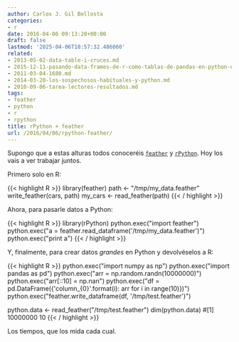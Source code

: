 ```yaml
---
author: Carlos J. Gil Bellosta
categories:
- r
date: 2016-04-06 09:13:28+00:00
draft: false
lastmod: '2025-04-06T18:57:32.486060'
related:
- 2013-05-02-data-table-i-cruces.md
- 2015-12-11-pasando-data-frames-de-r-como-tablas-de-pandas-en-python-usando-rpython.md
- 2011-03-04-1680.md
- 2014-03-20-los-sospechosos-habituales-y-python.md
- 2010-09-06-tarea-lectores-resultados.md
tags:
- feather
- python
- r
- rpython
title: rPython + feather
url: /2016/04/06/rpython-feather/
---
```


Supongo que a estas alturas todos conoceréis [`feather`](http://blog.rstudio.org/2016/03/29/feather/) y [`rPython`](https://www.datanalytics.com/2013/04/01/rpython-ya-esta-en-cran/). Hoy los vais a ver trabajar juntos.

Primero solo en R:

{{< highlight R >}}
library(feather)
path <- "/tmp/my_data.feather"
write_feather(cars, path)
my_cars <- read_feather(path)
{{< / highlight >}}

Ahora, para pasarle datos a Python:

{{< highlight R >}}
library(rPython)
python.exec("import feather")
python.exec("a = feather.read_dataframe('/tmp/my_data.feather')")
python.exec("print a")
{{< / highlight >}}

Y, finalmente, para crear datos _grandes_ en Python y devolvéselos a R:

{{< highlight R >}}
python.exec("import numpy as np")
python.exec("import pandas as pd")
python.exec("arr = np.random.randn(10000000)")
python.exec("arr[::10] = np.nan")
python.exec("df = pd.DataFrame({'column_{0}'.format(i): arr for i in range(10)})")
python.exec("feather.write_dataframe(df, '/tmp/test.feather')")

python.data <- read_feather("/tmp/test.feather")
dim(python.data)
#[1] 10000000       10
{{< / highlight >}}

Los tiempos, que los mida cada cual.